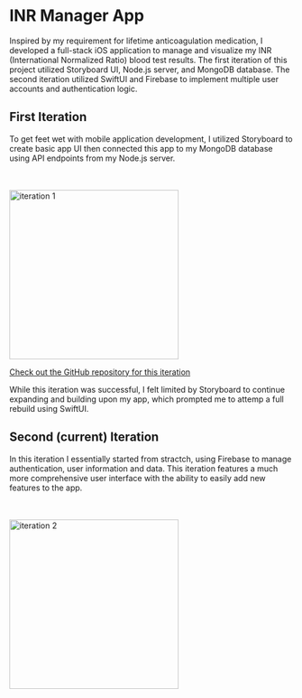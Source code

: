 # INR Manager App

Inspired by my requirement for lifetime anticoagulation medication, I developed a full-stack iOS application to manage and visualize my INR (International Normalized Ratio) blood test results. The first iteration of this project utilized Storyboard UI, Node.js server, and MongoDB database. The second iteration utilized SwiftUI and Firebase to implement multiple user accounts and authentication logic.

## First Iteration

To get feet wet with mobile application development, I utilized Storyboard to create basic app UI then connected this app to my MongoDB database using API endpoints from my Node.js server. 

<br></br><img src="iteration_1.gif" alt="iteration 1" width="300"/>

[Check out the GitHub repository for this iteration](https://github.com/chrisbrunet/INR_Tracker_iOS_App.git)

While this iteration was successful, I felt limited by Storyboard to continue expanding and building upon my app, which prompted me to attemp a full rebuild using SwiftUI.

## Second (current) Iteration

In this iteration I essentially started from stractch, using Firebase to manage authentication, user information and data. This iteration features a much more comprehensive user interface with the ability to easily add new features to the app.

<br></br><img src="iteration_2.gif" alt="iteration 2" width="300"/>
